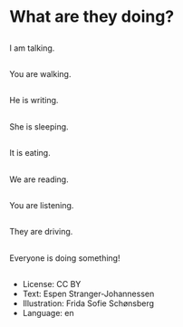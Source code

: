 # What are they doing?

##
I am talking.

##
You are walking.

##
He is writing.

##
She is sleeping.

##
It is eating.

##
We are reading.

##
You are listening.

##
They are driving.

##
Everyone is doing something!

##
* License: CC BY
* Text: Espen Stranger-Johannessen
* Illustration: Frida Sofie Schønsberg
* Language: en
